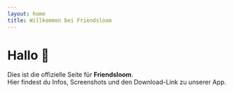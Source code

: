 ```yaml
---
layout: home
title: Willkommen bei Friendsloom
---
```


# Hallo 👋

Dies ist die offizielle Seite für **Friendsloom**.  
Hier findest du Infos, Screenshots und den Download-Link zu unserer App.
